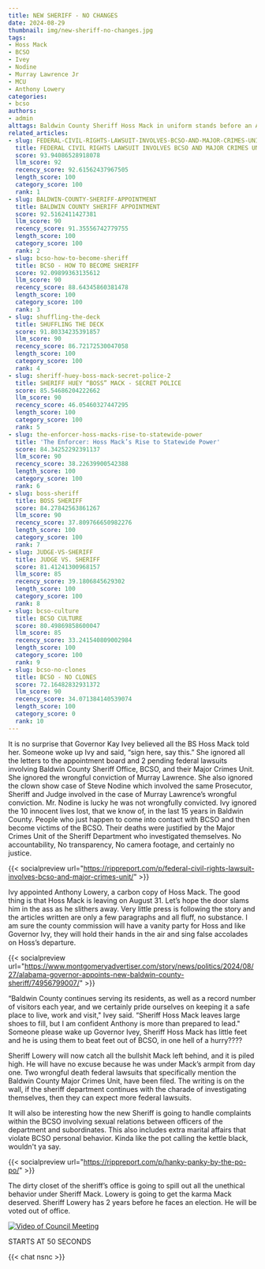 ```yaml
---
title: NEW SHERIFF - NO CHANGES
date: 2024-08-29
thumbnail: img/new-sheriff-no-changes.jpg
tags:
- Hoss Mack
- BCSO
- Ivey
- Nodine
- Murray Lawrence Jr
- MCU
- Anthony Lowery
categories:
- bcso
authors:
- admin
alttags: Baldwin County Sheriff Hoss Mack in uniform stands before an American flag, a focus of controversy detailed in this article
related_articles:
- slug: FEDERAL-CIVIL-RIGHTS-LAWSUIT-INVOLVES-BCSO-AND-MAJOR-CRIMES-UNIT
  title: FEDERAL CIVIL RIGHTS LAWSUIT INVOLVES BCSO AND MAJOR CRIMES UNIT
  score: 93.94086528918078
  llm_score: 92
  recency_score: 92.61562437967505
  length_score: 100
  category_score: 100
  rank: 1
- slug: BALDWIN-COUNTY-SHERIFF-APPOINTMENT
  title: BALDWIN COUNTY SHERIFF APPOINTMENT
  score: 92.5162411427381
  llm_score: 90
  recency_score: 91.35556742779755
  length_score: 100
  category_score: 100
  rank: 2
- slug: bcso-how-to-become-sheriff
  title: BCSO - HOW TO BECOME SHERIFF
  score: 92.09899363135612
  llm_score: 90
  recency_score: 88.64345860381478
  length_score: 100
  category_score: 100
  rank: 3
- slug: shuffling-the-deck
  title: SHUFFLING THE DECK
  score: 91.80334235391857
  llm_score: 90
  recency_score: 86.72172530047058
  length_score: 100
  category_score: 100
  rank: 4
- slug: sheriff-huey-boss-mack-secret-police-2
  title: SHERIFF HUEY “BOSS” MACK - SECRET POLICE
  score: 85.54686204222662
  llm_score: 90
  recency_score: 46.05460327447295
  length_score: 100
  category_score: 100
  rank: 5
- slug: the-enforcer-hoss-macks-rise-to-statewide-power
  title: 'The Enforcer: Hoss Mack’s Rise to Statewide Power'
  score: 84.34252292391137
  llm_score: 90
  recency_score: 38.22639900542388
  length_score: 100
  category_score: 100
  rank: 6
- slug: boss-sheriff
  title: BOSS SHERIFF
  score: 84.27842563861267
  llm_score: 90
  recency_score: 37.809766650982276
  length_score: 100
  category_score: 100
  rank: 7
- slug: JUDGE-VS-SHERIFF
  title: JUDGE VS. SHERIFF
  score: 81.41241300968157
  llm_score: 85
  recency_score: 39.1806845629302
  length_score: 100
  category_score: 100
  rank: 8
- slug: bcso-culture
  title: BCSO CULTURE
  score: 80.49869858600047
  llm_score: 85
  recency_score: 33.241540809002984
  length_score: 100
  category_score: 100
  rank: 9
- slug: bcso-no-clones
  title: BCSO - NO CLONES
  score: 72.16482832931372
  llm_score: 90
  recency_score: 34.071384140539074
  length_score: 100
  category_score: 0
  rank: 10
---
```

 It is no surprise that Governor Kay Ivey believed all the BS Hoss Mack told her. Someone woke up Ivy and said, “sign here, say this.” She ignored all the letters to the appointment board and 2 pending federal lawsuits involving Baldwin County Sheriff Office, BCSO, and their Major Crimes Unit. She ignored the wrongful conviction of Murray Lawrence. She also ignored the clown show case of Steve Nodine which involved the same Prosecutor, Sheriff and Judge involved in the case of Murray Lawrence’s wrongful conviction. Mr. Nodine is lucky he was not wrongfully convicted. Ivy ignored the 10 innocent lives lost, that we know of, in the last 15 years in Baldwin County. People who just happen to come into contact with BCSO and then become victims of the BCSO. Their deaths were justified by the Major Crimes Unit of the Sheriff Department who investigated themselves. No accountability, No transparency, No camera footage, and certainly no justice.


{{< socialpreview url="https://rippreport.com/p/federal-civil-rights-lawsuit-involves-bcso-and-major-crimes-unit/" >}}


Ivy appointed Anthony Lowery, a carbon copy of Hoss Mack. The good thing is that Hoss Mack is leaving on August 31. Let’s hope the door slams him in the ass as he slithers away. Very little press is following the story and the articles written are only a few paragraphs and all fluff, no substance. I am sure the county commission will have a vanity party for Hoss and like Governor Ivy, they will hold their hands in the air and sing false accolades on Hoss’s departure.


{{< socialpreview url="https://www.montgomeryadvertiser.com/story/news/politics/2024/08/27/alabama-governor-appoints-new-baldwin-county-sheriff/74956799007/" >}}


“Baldwin County continues serving its residents, as well as a record number of visitors each year, and we certainly pride ourselves on keeping it a safe place to live, work and visit," Ivey said. “Sheriff Hoss Mack leaves large shoes to fill, but I am confident Anthony is more than prepared to lead." Someone please wake up Governor Ivey, Sheriff Hoss Mack has little feet and he is using them to beat feet out of BCSO, in one hell of a hurry????


Sheriff Lowery will now catch all the bullshit Mack left behind, and it is piled high. He will have no excuse because he was under Mack’s armpit from day one. Two wrongful death federal lawsuits that specifically mention the Baldwin County Major Crimes Unit, have been filed. The writing is on the wall, if the sheriff department continues with the charade of investigating themselves, then they can expect more federal lawsuits.


It will also be interesting how the new Sheriff is going to handle complaints within the BCSO involving sexual relations between officers of the department and subordinates. This also includes extra marital affairs that violate BCSO personal behavior. Kinda like the pot calling the kettle black, wouldn't ya say.


{{< socialpreview url="https://rippreport.com/p/hanky-panky-by-the-po-po/" >}}


The dirty closet of the sheriff’s office is going to spill out all the unethical behavior under Sheriff Mack. Lowery is going to get the karma Mack deserved. Sheriff Lowery has 2 years before he faces an election. He will be voted out of office.

[![Video of Council Meeting](/img/council_video_cover.jpg 'Video of Council Meeting')](https://drive.google.com/file/d/1nlYglITYpkSln7Liaels3r-SNRqYST8X/view?usp=sharing)

STARTS AT 50 SECONDS

<style>
.cactus-comment:has(.cactus-comment-time[title="Fri Aug 30 00:56:11 2024 UTC"]) {display:none;}
.cactus-comment:has(.cactus-comment-time[title="Wed Sep 18 13:31:26 2024 UTC"]) {opacity: 0.62;order: 15;}
</style>

{{< chat nsnc >}}

